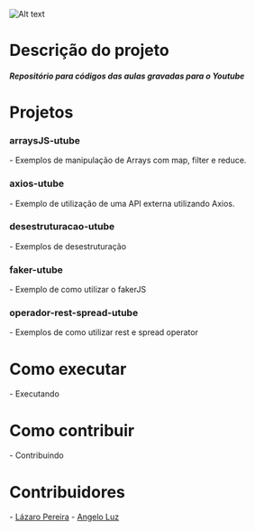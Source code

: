  ![Alt text](https://s2.glbimg.com/tIZyJyit3HLDTkZMSbHKcM5ncCw=/0x0:695x489/695x489/s.glbimg.com/po/tt2/f/original/2016/01/22/youtube-logo.jpg)
 
 <h1>Descrição do projeto</h1>
 <h5>Repositório para códigos das aulas gravadas para o Youtube</h5>
 

 <h1>Projetos</h1>

 <h3>arraysJS-utube</h3>
 - Exemplos de manipulação de Arrays com map, filter e reduce.
 
 <h3>axios-utube</h3>
 - Exemplo de utilização de uma API externa utilizando Axios.
 
 <h3>desestruturacao-utube</h3>
 - Exemplos de desestruturação
 
 <h3>faker-utube</h3>
 - Exemplo de como utilizar o fakerJS
 
 <h3>operador-rest-spread-utube</h3>
 - Exemplos de como utilizar rest e spread operator
 
 
 <h1>Como executar</h1>
 - Executando
 
 <h1>Como contribuir</h1>
 - Contribuindo
 
 <h1>Contribuidores</h1>
 - <a href="https://github.com/lazaroap">Lázaro Pereira</a>
 - <a href="https://github.com/angelogluz">Angelo Luz</a>
 
